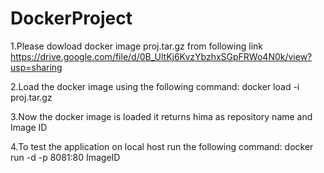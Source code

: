 # DockerProject

1.Please dowload docker image proj.tar.gz from following link https://drive.google.com/file/d/0B_UltKj6KvzYbzhxSGpFRWo4N0k/view?usp=sharing

2.Load the docker image using the following command: docker load -i proj.tar.gz

3.Now the docker image is loaded it returns hima as repository name and Image ID

4.To test the application on local host run the following command: docker run -d -p 8081:80 ImageID
